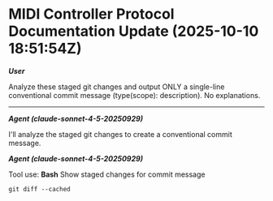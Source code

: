 <!-- Generated by SpecStory -->

# MIDI Controller Protocol Documentation Update (2025-10-10 18:51:54Z)

<!-- Claude Code Session ac2c2567-b3d6-4bfa-958f-fba5d1f1b024 (2025-10-10_18-51-54Z) -->

_**User**_

Analyze these staged git changes and output ONLY a single-line conventional commit message (type(scope): description). No explanations.

---

_**Agent (claude-sonnet-4-5-20250929)**_

I'll analyze the staged git changes to create a conventional commit message.

_**Agent (claude-sonnet-4-5-20250929)**_

Tool use: **Bash** Show staged changes for commit message

`git diff --cached`

